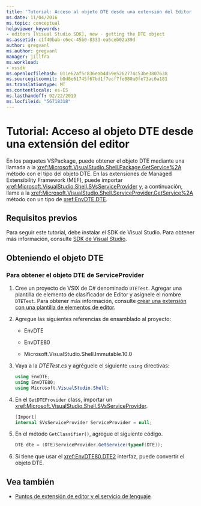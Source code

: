 ```yaml
---
title: 'Tutorial: Acceso al objeto DTE desde una extensión del Editor | Documentos de Microsoft'
ms.date: 11/04/2016
ms.topic: conceptual
helpviewer_keywords:
- editors [Visual Studio SDK], new - getting the DTE object
ms.assetid: c1f40bab-c6ec-45b0-8333-ea5ceb02a39d
author: gregvanl
ms.author: gregvanl
manager: jillfra
ms.workload:
- vssdk
ms.openlocfilehash: 011e62af5c836eab4d59e5262774c53be3807638
ms.sourcegitcommit: b0d8e61745f67bd1f7ecf7fe080a0fe73ac6a181
ms.translationtype: MT
ms.contentlocale: es-ES
ms.lasthandoff: 02/22/2019
ms.locfileid: "56718318"
---
```

# <a name="walkthrough-accessing-the-dte-object-from-an-editor-extension"></a>Tutorial: Acceso al objeto DTE desde una extensión del editor
En los paquetes VSPackage, puede obtener el objeto DTE mediante una llamada a la <xref:Microsoft.VisualStudio.Shell.Package.GetService%2A> método con el tipo del objeto DTE. En las extensiones de Managed Extensibility Framework (MEF), puede importar <xref:Microsoft.VisualStudio.Shell.SVsServiceProvider> y, a continuación, llame a la <xref:Microsoft.VisualStudio.Shell.ServiceProvider.GetService%2A> método con un tipo de <xref:EnvDTE.DTE>.

## <a name="prerequisites"></a>Requisitos previos
 Para seguir este tutorial, debe instalar el SDK de Visual Studio. Para obtener más información, consulte [SDK de Visual Studio](../extensibility/visual-studio-sdk.md).

## <a name="getting-the-dte-object"></a>Obteniendo el objeto DTE

### <a name="to-get-the-dte-object-from-the-serviceprovider"></a>Para obtener el objeto DTE de ServiceProvider

1.  Cree un proyecto de VSIX de C# denominado `DTETest`. Agregar una plantilla de elemento de clasificador de Editor y asígnele el nombre `DTETest`. Para obtener más información, consulte [crear una extensión con una plantilla de elementos de editor](../extensibility/creating-an-extension-with-an-editor-item-template.md).

2.  Agregue las siguientes referencias de ensamblado al proyecto:

    -   EnvDTE

    -   EnvDTE80

    -   Microsoft.VisualStudio.Shell.Immutable.10.0

3.  Vaya a la *DTETest.cs* y agréguele el siguiente `using` directivas:

    ```csharp
    using EnvDTE;
    using EnvDTE80;
    using Microsoft.VisualStudio.Shell;

    ```

4.  En el `GetDTEProvider` class, importar un <xref:Microsoft.VisualStudio.Shell.SVsServiceProvider>.

    ```csharp
    [Import]
    internal SVsServiceProvider ServiceProvider = null;

    ```

5.  En el método `GetClassifier()`, agregue el siguiente código.

    ```csharp
    DTE dte = (DTE)ServiceProvider.GetService(typeof(DTE));

    ```

6.  Si tiene que usar el <xref:EnvDTE80.DTE2> interfaz, puede convertir el objeto DTE.

## <a name="see-also"></a>Vea también
- [Puntos de extensión de editor y el servicio de lenguaje](../extensibility/language-service-and-editor-extension-points.md)